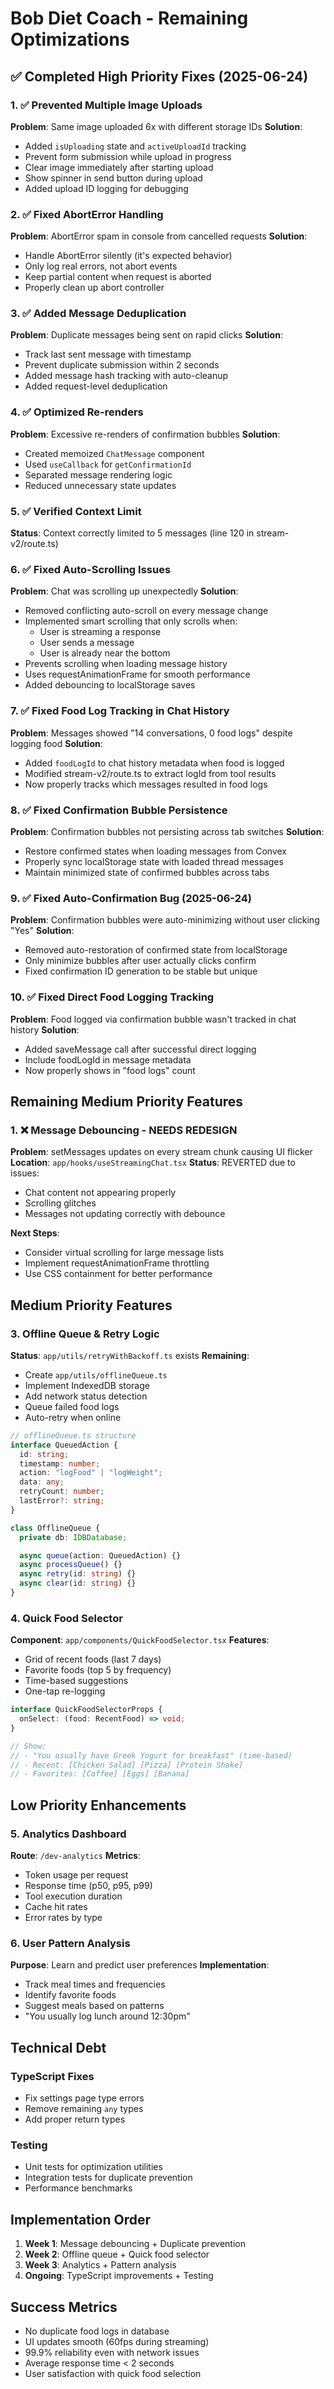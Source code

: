 # Bob Diet Coach - Remaining Optimizations

## ✅ Completed High Priority Fixes (2025-06-24)

### 1. ✅ Prevented Multiple Image Uploads

**Problem**: Same image uploaded 6x with different storage IDs
**Solution**:

- Added `isUploading` state and `activeUploadId` tracking
- Prevent form submission while upload in progress
- Clear image immediately after starting upload
- Show spinner in send button during upload
- Added upload ID logging for debugging

### 2. ✅ Fixed AbortError Handling

**Problem**: AbortError spam in console from cancelled requests
**Solution**:

- Handle AbortError silently (it's expected behavior)
- Only log real errors, not abort events
- Keep partial content when request is aborted
- Properly clean up abort controller

### 3. ✅ Added Message Deduplication

**Problem**: Duplicate messages being sent on rapid clicks
**Solution**:

- Track last sent message with timestamp
- Prevent duplicate submission within 2 seconds
- Added message hash tracking with auto-cleanup
- Added request-level deduplication

### 4. ✅ Optimized Re-renders

**Problem**: Excessive re-renders of confirmation bubbles
**Solution**:

- Created memoized `ChatMessage` component
- Used `useCallback` for `getConfirmationId`
- Separated message rendering logic
- Reduced unnecessary state updates

### 5. ✅ Verified Context Limit

**Status**: Context correctly limited to 5 messages (line 120 in stream-v2/route.ts)

### 6. ✅ Fixed Auto-Scrolling Issues

**Problem**: Chat was scrolling up unexpectedly
**Solution**:

- Removed conflicting auto-scroll on every message change
- Implemented smart scrolling that only scrolls when:
  - User is streaming a response
  - User sends a message
  - User is already near the bottom
- Prevents scrolling when loading message history
- Uses requestAnimationFrame for smooth performance
- Added debouncing to localStorage saves

### 7. ✅ Fixed Food Log Tracking in Chat History

**Problem**: Messages showed "14 conversations, 0 food logs" despite logging food
**Solution**:

- Added `foodLogId` to chat history metadata when food is logged
- Modified stream-v2/route.ts to extract logId from tool results
- Now properly tracks which messages resulted in food logs

### 8. ✅ Fixed Confirmation Bubble Persistence

**Problem**: Confirmation bubbles not persisting across tab switches
**Solution**:

- Restore confirmed states when loading messages from Convex
- Properly sync localStorage state with loaded thread messages
- Maintain minimized state of confirmed bubbles across tabs

### 9. ✅ Fixed Auto-Confirmation Bug (2025-06-24)

**Problem**: Confirmation bubbles were auto-minimizing without user clicking "Yes"
**Solution**:

- Removed auto-restoration of confirmed state from localStorage
- Only minimize bubbles after user actually clicks confirm
- Fixed confirmation ID generation to be stable but unique

### 10. ✅ Fixed Direct Food Logging Tracking

**Problem**: Food logged via confirmation bubble wasn't tracked in chat history
**Solution**:

- Added saveMessage call after successful direct logging
- Include foodLogId in message metadata
- Now properly shows in "food logs" count

## Remaining Medium Priority Features

### 1. ❌ Message Debouncing - NEEDS REDESIGN

**Problem**: setMessages updates on every stream chunk causing UI flicker
**Location**: `app/hooks/useStreamingChat.tsx`
**Status**: REVERTED due to issues:

- Chat content not appearing properly
- Scrolling glitches
- Messages not updating correctly with debounce

**Next Steps**:

- Consider virtual scrolling for large message lists
- Implement requestAnimationFrame throttling
- Use CSS containment for better performance

## Medium Priority Features

### 3. Offline Queue & Retry Logic

**Status**: `app/utils/retryWithBackoff.ts` exists
**Remaining**:

- Create `app/utils/offlineQueue.ts`
- Implement IndexedDB storage
- Add network status detection
- Queue failed food logs
- Auto-retry when online

```typescript
// offlineQueue.ts structure
interface QueuedAction {
  id: string;
  timestamp: number;
  action: "logFood" | "logWeight";
  data: any;
  retryCount: number;
  lastError?: string;
}

class OfflineQueue {
  private db: IDBDatabase;

  async queue(action: QueuedAction) {}
  async processQueue() {}
  async retry(id: string) {}
  async clear(id: string) {}
}
```

### 4. Quick Food Selector

**Component**: `app/components/QuickFoodSelector.tsx`
**Features**:

- Grid of recent foods (last 7 days)
- Favorite foods (top 5 by frequency)
- Time-based suggestions
- One-tap re-logging

```typescript
interface QuickFoodSelectorProps {
  onSelect: (food: RecentFood) => void;
}

// Show:
// - "You usually have Greek Yogurt for breakfast" (time-based)
// - Recent: [Chicken Salad] [Pizza] [Protein Shake]
// - Favorites: [Coffee] [Eggs] [Banana]
```

## Low Priority Enhancements

### 5. Analytics Dashboard

**Route**: `/dev-analytics`
**Metrics**:

- Token usage per request
- Response time (p50, p95, p99)
- Tool execution duration
- Cache hit rates
- Error rates by type

### 6. User Pattern Analysis

**Purpose**: Learn and predict user preferences
**Implementation**:

- Track meal times and frequencies
- Identify favorite foods
- Suggest meals based on patterns
- "You usually log lunch around 12:30pm"

## Technical Debt

### TypeScript Fixes

- Fix settings page type errors
- Remove remaining `any` types
- Add proper return types

### Testing

- Unit tests for optimization utilities
- Integration tests for duplicate prevention
- Performance benchmarks

## Implementation Order

1. **Week 1**: Message debouncing + Duplicate prevention
2. **Week 2**: Offline queue + Quick food selector
3. **Week 3**: Analytics + Pattern analysis
4. **Ongoing**: TypeScript improvements + Testing

## Success Metrics

- No duplicate food logs in database
- UI updates smooth (60fps during streaming)
- 99.9% reliability even with network issues
- Average response time < 2 seconds
- User satisfaction with quick food selection
